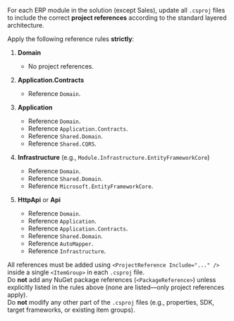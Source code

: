 For each ERP module in the solution (except Sales), update all `.csproj` files to include the correct **project references** according to the standard layered architecture.

Apply the following reference rules **strictly**:

1. **Domain**  
   - No project references.

2. **Application.Contracts**  
   - Reference `Domain`.

3. **Application**  
   - Reference `Domain`.  
   - Reference `Application.Contracts`.  
   - Reference `Shared.Domain`.  
   - Reference `Shared.CQRS`.  

4. **Infrastructure** (e.g., `Module.Infrastructure.EntityFrameworkCore`)  
   - Reference `Domain`.  
   - Reference `Shared.Domain`.  
   - Reference `Microsoft.EntityFrameworkCore`.

5. **HttpApi**  or **Api**
   - Reference `Domain`.  
   - Reference `Application`.  
   - Reference `Application.Contracts`.  
   - Reference `Shared.Domain`.  
   - Reference `AutoMapper`.
   - Reference `Infrastructure`.

All references must be added using `<ProjectReference Include="..." />` inside a single `<ItemGroup>` in each `.csproj` file.  
Do **not** add any NuGet package references (`<PackageReference>`) unless explicitly listed in the rules above (none are listed—only project references apply).  
Do **not** modify any other part of the `.csproj` files (e.g., properties, SDK, target frameworks, or existing item groups).